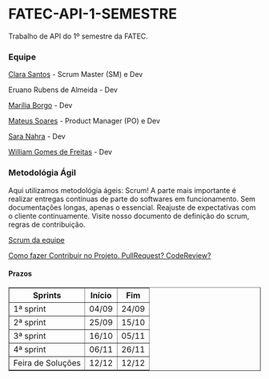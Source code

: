 # FATEC-API-1-SEMESTRE

Trabalho de API do 1º semestre da FATEC.

### Equipe

[Clara Santos](https://github.com/ClaraSantosmf) - Scrum Master (SM) e Dev

Eruano Rubens de Almeida - Dev

[Marília Borgo](https://github.com/marilia-borgo) - Dev

[Mateus Soares](https://github.com/MateusMSoares) - Product Manager (PO) e Dev

[Sara Nahra](https://github.com/sararobertnahra) - Dev

[William Gomes de Freitas](https://github.com/willigfreitas) - Dev

### Metodológia Ágil

<div>
Aqui utilizamos metodológia ágeis: Scrum!
A parte mais importante é realizar entregas contínuas de parte do softwares em funcionamento. Sem documentações longas, apenas o essencial. Reajuste de expectativas com o cliente continuamente.
Visite nosso documento de definição do scrum, regras de contribuição.

[Scrum da equipe](scrum.md)

[Como fazer Contribuir no Projeto. PullRequest? CodeReview? ](PR_CR.md)

</div>

#### Prazos

<table border="1 px">
    <tr>
        <th> Sprints </th>
        <th> Início </th>
        <th> Fim </th>
    </tr>
    <tr>
        <td> 1ª sprint </td>
        <td> 04/09 </td>
        <td> 24/09 </td>
    </tr>
    <tr>
        <td> 2ª sprint </td>
        <td> 25/09 </td>
        <td> 15/10 </td>
    </tr>
    <tr>
        <td> 3ª sprint </td>
        <td> 16/10 </td>
        <td> 05/11 </td>
    </tr>
    <tr>
        <td> 4ª sprint </td>
        <td> 06/11 </td>
        <td> 26/11 </td>
    </tr>
    <tr>
        <td> Feira de Soluções </td>
        <td> 12/12 </td>
        <td> 12/12 </td>
    </tr>
</table>
